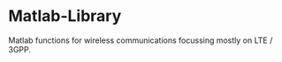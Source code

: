 Matlab-Library
==============

Matlab functions for wireless communications focussing mostly on LTE / 3GPP.